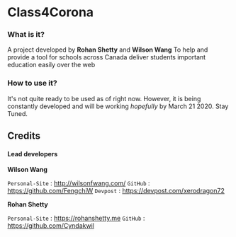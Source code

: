 # Class4Corona

### What is it?

A project developed by **Rohan Shetty** and **Wilson Wang**
To help and provide a tool for schools across Canada deliver students important education easily over the web

### How to use it?

It's not quite ready to be used as of right now. However, it is being constantly developed and will be working *hopefully* by March 21 2020. Stay Tuned.
## Credits

#### Lead developers

**Wilson Wang**

`Personal-Site` : <http://wilsonfwang.com/>
`GitHub` : <https://github.com/FengchiW>
`Devpost` : <https://devpost.com/xerodragon72>

**Rohan Shetty**

`Personal-Site` : <https://rohanshetty.me>
`GitHub` : <https://github.com/Cyndakwil>
